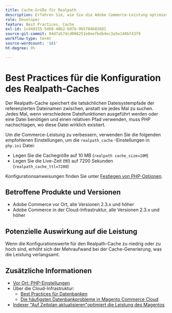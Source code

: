 ```yaml
---
title: Cache-Größe für Realpath
description: Erfahren Sie, wie Sie die Adobe Commerce-Leistung optimieren können, indem Sie die Cache-Konfiguration für PHP readpath aktualisieren, um die empfohlenen Einstellungen zu verwenden.
role: Developer
feature: Best Practices, Cache
exl-id: 1cd48155-5d60-48b2-b07b-9b5784b81681
source-git-commit: 94d7a57dcd006251e8eefbdb4ec3a5e140bf43f9
workflow-type: tm+mt
source-wordcount: '181'
ht-degree: 0%

---
```


# Best Practices für die Konfiguration des Realpath-Caches

Der Realpath-Cache speichert die tatsächlichen Dateisystempfade der referenzierten Dateinamen zwischen, anstatt sie jedes Mal zu suchen. Jedes Mal, wenn verschiedene Dateifunktionen ausgeführt werden oder eine Datei benötigen und einen relativen Pfad verwenden, muss PHP nachschlagen, wo diese Datei wirklich existiert.

Um die Commerce-Leistung zu verbessern, verwenden Sie die folgenden empfohlenen Einstellungen, um die `realpath_cache` -Einstellungen in `php.ini` Datei:

- Legen Sie die Cachegröße auf 10 MB (`realpath cache_size=10M`)
- Legen Sie die Live-Zeit (ttl) auf 7200 Sekunden (`realpath_cache_ttl=7200`)

Konfigurationsanweisungen finden Sie unter [Festlegen von PHP-Optionen](../../../installation/prerequisites/php-settings.md#how-to-set-php-options).

## Betroffene Produkte und Versionen

- Adobe Commerce vor Ort, alle Versionen 2.3.x und höher
- Adobe Commerce in der Cloud-Infrastruktur, alle Versionen 2.3.x und höher

## Potenzielle Auswirkung auf die Leistung

Wenn die Konfigurationswerte für den Realpath-Cache zu niedrig oder zu hoch sind, erhöht sich der Mehraufwand bei der Cache-Generierung, was die Leistung verlangsamt.

## Zusätzliche Informationen

- [Vor Ort: PHP-Einstellungen](../../../performance/software.md#php-settings)
- Über die Cloud-Infrastruktur:
   - [Best Practices für Datenbanken](database-on-cloud.md)
   - [Die häufigsten Datenbankprobleme in Magento Commerce Cloud](../maintenance/resolve-database-performance-issues.md)
- [Indexer &quot;Auf Zeitplan aktualisieren&quot;optimiert die Leistung des Magentos](../maintenance/indexer-configuration.md)

